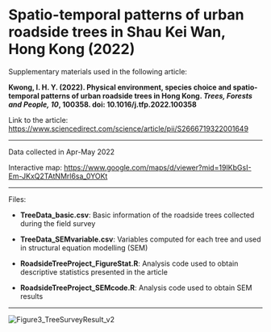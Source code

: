 # Spatio-temporal patterns of urban roadside trees in Shau Kei Wan, Hong Kong (2022)

Supplementary materials used in the following article:

**Kwong, I. H. Y. (2022). Physical environment, species choice and spatio-temporal patterns of urban roadside trees in Hong Kong. *Trees, Forests and People, 10*, 100358. doi: 10.1016/j.tfp.2022.100358**

Link to the article: https://www.sciencedirect.com/science/article/pii/S2666719322001649

---

Data collected in Apr-May 2022

Interactive map: https://www.google.com/maps/d/viewer?mid=19IKbGsI-Em-JKxQ2TAtNMrl6sa_0YOKt

---

Files:

*   **TreeData_basic.csv**: Basic information of the roadside trees collected during the field survey

*   **TreeData_SEMvariable.csv**: Variables computed for each tree and used in structural equation modelling (SEM)

*   **RoadsideTreeProject_FigureStat.R**: Analysis code used to obtain descriptive statistics presented in the article

*   **RoadsideTreeProject_SEMcode.R**: Analysis code used to obtain SEM results

---

![Figure3_TreeSurveyResult_v2](https://user-images.githubusercontent.com/68047356/203603749-ca3db3db-336f-4b3f-80dc-a2f6c392bcfe.jpg)
